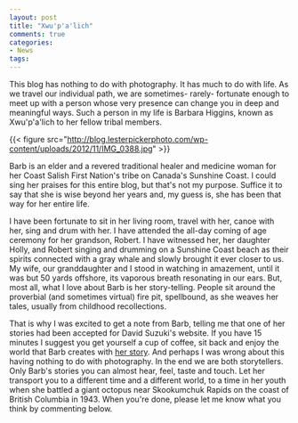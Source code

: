 ```yaml
---
layout: post
title: "Xwu'p'a'lich"
comments: true
categories:
- News
tags:
---
```

This blog has nothing to do with photography. It has much to do with life. As we travel our individual path, we are sometimes- rarely- fortunate enough to meet up with a person whose very presence can change you in deep and meaningful ways. Such a person in my life is Barbara Higgins, known as Xwu'p'a'lich to her fellow tribal members.

{{< figure src="http://blog.lesterpickerphoto.com/wp-content/uploads/2012/11/IMG_0388.jpg" >}}

Barb is an elder and a revered traditional healer and medicine woman for her Coast Salish First Nation's tribe on Canada's Sunshine Coast. I could sing her praises for this entire blog, but that's not my purpose. Suffice it to say that she is wise beyond her years and, my guess is, she has been that way for her entire life.

I have been fortunate to sit in her living room, travel with her, canoe with her, sing and drum with her. I have attended the all-day coming of age ceremony for her grandson, Robert. I have witnessed her, her daughter Holly, and Robert singing and drumming on a Sunshine Coast beach as their spirits connected with a gray whale and slowly brought it ever closer to us. My wife, our granddaughter and I stood in watching in amazement, until it was but 50 yards offshore, its vaporous breath resonating in our ears. But, most all, what I love about Barb is her story-telling. People sit around the proverbial (and sometimes virtual) fire pit, spellbound, as she weaves her tales, usually from childhood recollections.

That is why I was excited to get a note from Barb, telling me that one of her stories had been accepted for David Suzuki's website. If you have 15 minutes I suggest you get yourself a cup of coffee, sit back and enjoy the world that Barb creates with [her story](http://www.davidsuzuki.org/issues/oceans/projects/healthy-oceans/pacific-ocean-stories/fishing-for-octopus/). And perhaps I was wrong about this having nothing to do with photography. In the end we are both storytellers. Only Barb's stories you can almost hear, feel, taste and touch. Let her transport you to a different time and a different world, to a time in her youth when she battled a giant octopus near Skookumchuk Rapids on the coast of British Columbia in 1943. When you're done, please let me know what you think by commenting below.

 

 